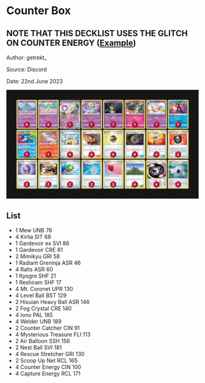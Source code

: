 # Counter Box

## NOTE THAT THIS DECKLIST USES THE GLITCH ON COUNTER ENERGY ([Example](https://youtu.be/RENV3GS6yd8))

Author: getrekt_

Source: Discord

Date: 22nd June 2023

![decklist](../../images/PAL/Counter%20Box/1-%20Counter%20Box.png)

## List

* 1 Mew UNB 76
* 4 Kirlia SIT 68
* 1 Gardevoir ex SVI 86
* 1 Gardevoir CRE 61
* 2 Mimikyu GRI 58
* 1 Radiant Greninja ASR 46
* 4 Ralts ASR 60
* 1 Kyogre SHF 21
* 1 Reshiram SHF 17
* 4 Mt. Coronet UPR 130
* 4 Level Ball BST 129
* 2 Hisuian Heavy Ball ASR 146
* 2 Fog Crystal CRE 140
* 4 Iono PAL 185
* 4 Welder UNB 189
* 2 Counter Catcher CIN 91
* 4 Mysterious Treasure FLI 113
* 2 Air Balloon SSH 156
* 2 Nest Ball SVI 181
* 4 Rescue Stretcher GRI 130
* 2 Scoop Up Net RCL 165
* 4 Counter Energy CIN 100
* 4 Capture Energy RCL 171
